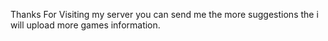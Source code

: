 Thanks For Visiting my server you can send me the more suggestions the i will upload more games information.
